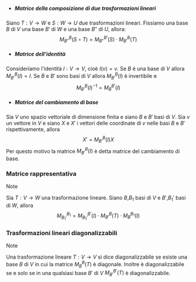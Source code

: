 - ##### Matrice della composizione di due trasformazioni lineari
Siano $T:V\to W$ e $S:W\to U$ due trasformazioni lineari. Fissiamo una base $B$ di $V$ una base $B'$ di $W$ e una base $B''$ di $U$, allora: $$M_{B''}^{B}(S\circ T)=M_{B''}^{B'}(S)\cdot M_{B'}^{B}(T)$$
- ##### Matrice dell'identità
Consideriamo l'identità $I:V\to V$, cioè $I(v)=v$. Se $B$ è una base di $V$ allora $M_{B'}^{B}(I)=I$. Se $B$ e $B'$ sono basi di $V$ allora $M_{B'}^{B}(I)$ è invertibile e $$M_{B'}^{B}(I)^{-1}=M^{B'}_{B}(I )$$
- ##### Matrice del cambiamento di base
Sia $V$ uno spazio vettoriale di dimensione finita e siano $B$ e $B'$ basi di $V$. Sia $v$ un vettore in $V$ e siano $X$ e $X'$ i vettori delle coordinate di $v$ nelle basi $B$ e $B'$ rispettivamente, allora $$X' =M_{B'}^{B}(I)X$$
Per questo motivo la matrice $M_{B'}^{B}(I)$ è detta matrice del cambiamento di base.

### Matrice rappresentativa
>[!note]
>Sia $T: V\to W$ una trasformazione lineare. Siano $B$,$B_{1}$ basi di $V$ e $B'$,$B_{1}'$ basi di $W$, allora $$M_{B_{1}'}^{B_{1}}=M_{B_{1}'}^{B'}(I)\cdot M^{B}_{B'}(T)\cdot M^{B_{1}}_{B}(I)$$

### Trasformazioni lineari diagonalizzabili
>[!note]
>Una trasformazione lineare $T:V\to V$ si dice diagonalizzabile se esiste una base $B$ di $V$ in cui la matrice $M_{B}^{B}(T)$ è diagonale. Inoltre è diagonalizzabile se e solo se in una qualsiasi base $B'$ di $V$ $M_{B'}^{B'}(T)$ è diagonalizzabile.

